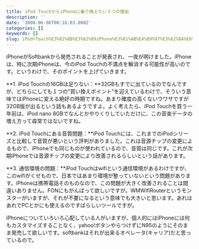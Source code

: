```yaml
---
title: iPod TouchからiPhoneに乗り換えたい３つの理由
description: ''
date: '2008-06-06T00:18:03.000Z'
categories: []
keywords: []
slug: iPod+Touch%E3%81%8B%E3%82%89iPhone%E3%81%AB%E4%B9%97%E3%82%8A%E6%8F%9B%E3%81%88%E3%81%9F%E3%81%84%EF%BC%93%E3%81%A4%E3%81%AE%E7%90%86%E7%94%B1
---
```

iPhoneがSoftbankから発売されることが発表され、一夜が明けました。iPhoneは、特に次期iPhoneは、今のiPod Touchの不満点を解消する可能性が高いのです。というわけで、そのポイントを上げていきます。

**1\. iPod Touchの16GBは足りない：**32GBもすでに出ているのでなんですが、どちらにしても１つの”買い換えポイント”を迎えているわけで、そういう意味ではiPhoneに変える絶好の時期ですね。あまり確度の高くないウワサですが32GB版が出るという話もあるようですよ。よく考えたら、iPod Touchを買う一年前は、iPod nano 8GBでなんとかやりくりしていただけに、この音楽データの増え方って尋常ではないですね。

**2\. iPod Touchにある音質問題：**iPod Touchには、これまでのiPodシリーズと比較して音質が悪いという評判がありました。これは音源チップの変更によるもので、iPhoneでも同じものが使われているので、音質は同じです。これが次期iPhoneでは音源チップの変更により改善されるらしいという話があります。

**3\. 通信環境の問題：**iPod Touchはwifiという通信環境があるわけですが、このwifiがくせもので、日本ではあまり環境が整っていないという問題があります。iPhoneは携帯電話そのものなので、この問題が大きく改善されることは間違いありません。FONにもがんばって欲しいですが。WMWifiRouterというモンスターがいますが、それが不要になるという意味でも大きいと思います。あれはあれでPCとかにも使えるのですばらしいツールですが。

iPhoneについていろいろ心配している人がいますが、個人的にはiPhoneには何もカスタマイズすることなく、yahoo!ボタンやらつけずにN95のようにそのまま発売して欲しいです。softbankはそれが出来るオペレータ(キャリア)だと思っているので。